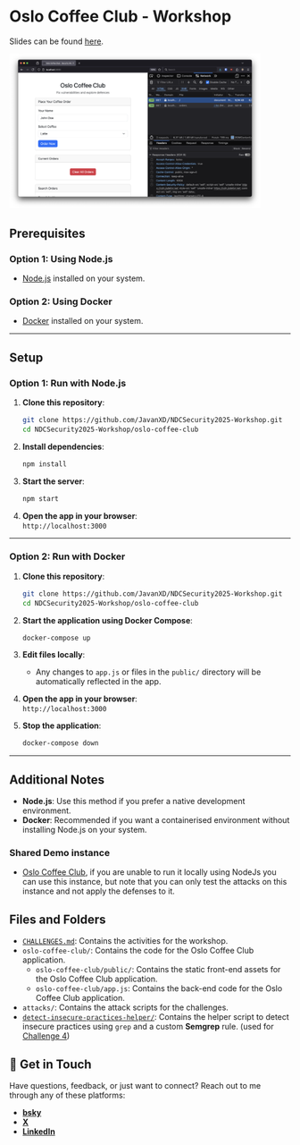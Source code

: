 
# Oslo Coffee Club - Workshop

Slides can be found [here](./docs/2025-01-NDCSecurity-Rasokat-Workshop-Start_Eliminating_Bug_Classes_at_Scale.pdf).

<img src="./docs/oslo-coffee-club-screenshot.png" width="450"/>

## Prerequisites

### Option 1: Using Node.js
- [Node.js](https://nodejs.org/) installed on your system.

### Option 2: Using Docker
- [Docker](https://www.docker.com/) installed on your system.

---

## Setup

### Option 1: Run with Node.js

1. **Clone this repository**:
   ```bash
   git clone https://github.com/JavanXD/NDCSecurity2025-Workshop.git
   cd NDCSecurity2025-Workshop/oslo-coffee-club
   ```

2. **Install dependencies**:
   ```bash
   npm install
   ```

3. **Start the server**:
   ```bash
   npm start
   ```

4. **Open the app in your browser**:  
   `http://localhost:3000`

---

### Option 2: Run with Docker

1. **Clone this repository**:
   ```bash
   git clone https://github.com/JavanXD/NDCSecurity2025-Workshop.git
   cd NDCSecurity2025-Workshop/oslo-coffee-club
   ```

2. **Start the application using Docker Compose**:
   ```bash
   docker-compose up
   ```

3. **Edit files locally**:
   - Any changes to `app.js` or files in the `public/` directory will be automatically reflected in the app.

4. **Open the app in your browser**:  
   `http://localhost:3000`

5. **Stop the application**:
   ```bash
   docker-compose down
   ```

---

## Additional Notes

- **Node.js**: Use this method if you prefer a native development environment.
- **Docker**: Recommended if you want a containerised environment without installing Node.js on your system.

### Shared Demo instance

- [Oslo Coffee Club](https://oslo-coffee-club.javan.de/), if you are unable to run it locally using NodeJs you can use this instance, but note that you can only test the attacks on this instance and not apply the defenses to it.

## Files and Folders

- [`CHALLENGES.md`](./CHALLENGES.md): Contains the activities for the workshop.
- `oslo-coffee-club/`: Contains the code for the Oslo Coffee Club application.
    - `oslo-coffee-club/public/`: Contains the static front-end assets for the Oslo Coffee Club application.
    - `oslo-coffee-club/app.js`: Contains the back-end code for the Oslo Coffee Club application.
- `attacks/`: Contains the attack scripts for the challenges.
- [`detect-insecure-practices-helper/`](./detect-insecure-practices-helper/README.md): Contains the helper script to detect insecure practices using `grep` and a custom **Semgrep** rule. (used for [Challenge 4](./CHALLENGE_4.md))

## 📨 Get in Touch

Have questions, feedback, or just want to connect? Reach out to me through any of these platforms:  
- **[bsky](https://bsky.app/profile/javanrasokat.bsky.social)**  
- **[X](https://x.com/javanrasokat)**  
- **[LinkedIn](https://www.linkedin.com/in/javan-rasokat)**  


